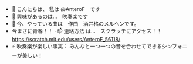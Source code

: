 - 👋 こんにちは、 私は @AnteroF　です
- 👀 興味があるのは...　吹奏楽です
- 🌱 今、やっている曲は　作曲　酒井格のメルヘンです。
- 今まさに青春！！
-📫 連絡方法 は...　スクラッチにアクセス！！　https://scratch.mit.edu/users/AnteroF_56118/
- ⚡ 吹奏楽が楽しい事実： みんなと一つ一つの音を合わせてできるシンフォニーが美しい！
